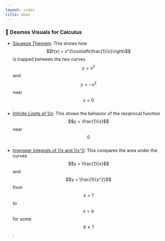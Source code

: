 ```yaml
---
layout: index
title: Home
---
```


### 🧩 Desmos Visuals for Calculus

- <a href="https://www.desmos.com/calculator/sh43kd1ytb" target="_blank">Squeeze Theorem</a>: This shows how $$f(x) = x^2\cos\left(\frac{1}{x}\right)$$ is trapped between the two curves $$y = x^2$$ and $$y = -x^2$$ near $$x = 0$$.
- <a href="https://www.desmos.com/calculator/w89j6rob2z" target="_blank">Infinite Limits of 1/x</a>: This shows the behavior of the reciprocal function $$y = \frac{1}{x}$$ near $$0$$.
- <a href="https://www.desmos.com/calculator/kns84jl4cv" target="_blank">Improper Integrals of 1/x and 1/x^2</a>: This compares the area under the curves $$y = \frac{1}{x}$$ and $$y = \frac{1}{x^2}$$ from $$x = 1$$ to $$x = b$$ for some $$b \geq 1$$.